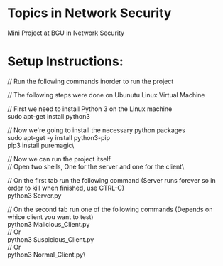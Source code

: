 # Topics in Network Security
 Mini Project at BGU in Network Security


# Setup Instructions:

// Run the following commands inorder to run the project

// The following steps were done on Ubunutu Linux Virtual Machine

// First we need to install Python 3 on the Linux machine\
sudo apt-get install python3

// Now we're going to install the necessary python packages\
sudo apt-get -y install python3-pip\
pip3 install puremagic\

// Now we can run the project itself\
// Open two shells, One for the server and one for the client\

// On the first tab run the following command (Server runs forever so in order to kill when finished, use CTRL-C)\
python3 Server.py

// On the second tab run one of the following commands (Depends on whice client you want to test)\
python3 Malicious_Client.py\
// Or\
python3 Suspicious_Client.py\
// Or\
python3 Normal_Client.py\
